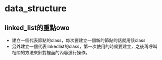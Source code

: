 # data_structure
## linked_list的重點owo
- 建立一個代表節點的class，每次要建立一個新的節點的話就用該class
- 另外建立一個代表linkedlist的class，第一次使用的時候要建立，之後再呼叫相關的方法來針對裡面的內容進行操作。

